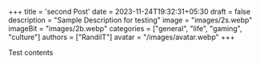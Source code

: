 +++
title = 'second Post'
date = 2023-11-24T19:32:31+05:30
draft = false
description = "Sample Description for testing"
image = "images/2s.webp"
imageBit = "images/2b.webp"
categories = ["general", "life", "gaming", "culture"]
authors = ["RandilT"]
avatar = "/images/avatar.webp"
+++

Test contents
